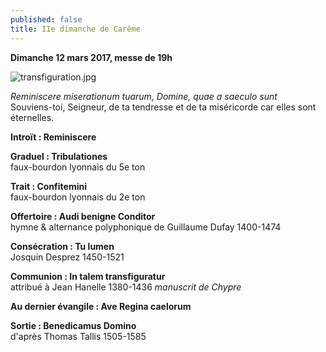 ```yaml
---
published: false
title: IIe dimanche de Carême
---
```

**Dimanche 12 mars 2017, messe de 19h**  

![transfiguration.jpg]({{site.baseurl}}/images/transfiguration.jpg)

*Reminiscere miserationum tuarum, Domine, quae a saeculo sunt*  
Souviens-toi, Seigneur, de ta tendresse et de ta miséricorde car elles sont éternelles.

**Introït : Reminiscere**

**Graduel : Tribulationes**  
faux-bourdon lyonnais du 5e ton

**Trait : Confitemini**  
faux-bourdon lyonnais du 2e ton

**Offertoire : Audi benigne Conditor**  
hymne & alternance polyphonique de Guillaume Dufay 1400-1474

**Consécration : Tu lumen**  
Josquin Desprez 1450-1521

**Communion : In talem transfiguratur**  
attribué à Jean Hanelle 1380-1436 *manuscrit de Chypre*

**Au dernier évangile : Ave Regina caelorum**  

**Sortie : Benedicamus Domino**  
d'après Thomas Tallis 1505-1585



